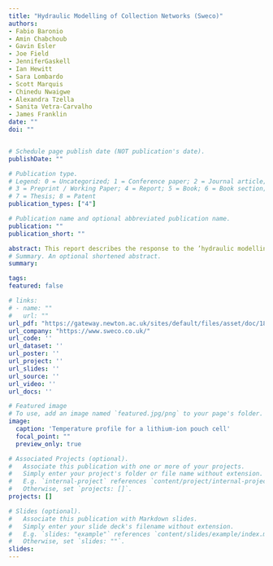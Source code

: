 ```yaml
---
title: "Hydraulic Modelling of Collection Networks (Sweco)"
authors:
- Fabio Baronio
- Amin Chabchoub
- Gavin Esler
- Joe Field
- JenniferGaskell
- Ian Hewitt
- Sara Lombardo
- Scott Marquis
- Chinedu Nwaigwe
- Alexandra Tzella
- Sanita Vetra-Carvalho
- James Franklin
date: ""
doi: ""


# Schedule page publish date (NOT publication's date).
publishDate: ""

# Publication type.
# Legend: 0 = Uncategorized; 1 = Conference paper; 2 = Journal article;
# 3 = Preprint / Working Paper; 4 = Report; 5 = Book; 6 = Book section;
# 7 = Thesis; 8 = Patent
publication_types: ["4"]

# Publication name and optional abbreviated publication name.
publication: ""
publication_short: ""

abstract: This report describes the response to the ’hydraulic modelling of collection net-works  for  civil  engineering  applications’  challenge  set  by  Sweco  at  the  second  Environmental  Modelling  in  Industry  Study  Group.    The  solution  was  developed  in workshops hosted by the Turing Gateway to Mathematics at the Newton Institute in Cambridge on 3-6 April 2017.  The industry standard modelling practice of omitting the  explicit  representation  of  the  collection  network,  road  gullies  for  example,  was examined by the team.  This approach was found to significantly underestimate the exchange of water between 2D and 1D model domains.  A solution was proposed in which  the  gullies  are  replaced  by  a  line  source/sink  of  carefully  chosen  intensity  in order to represent the lumped behaviour of multiple road gullies.  Two separate 2D surface  models,  based  on  the  full  shallow  water  equations  and  their  diffusive  wave approximation respectively, were used to test the solution.  By comparing the results of simulations in which the gully sinks are explicitly modelled with those containing a  line  sink  the  performance  of  the  parametrisation  was  found  to  be  excellent.   Future test cases are proposed, most importantly involving flows with strong coupling between the 2D surface flow and 1D sewer flow, which should be carried out before implementation of the parametrisation is recommended.
# Summary. An optional shortened abstract.
summary:

tags:
featured: false

# links:
# - name: ""
#   url: ""
url_pdf: "https://gateway.newton.ac.uk/sites/default/files/asset/doc/1804/sweco_report_final.pdf"
url_company: "https://www.sweco.co.uk/"
url_code: ''
url_dataset: ''
url_poster: ''
url_project: ''
url_slides: ''
url_source: ''
url_video: ''
url_docs: ''

# Featured image
# To use, add an image named `featured.jpg/png` to your page's folder.
image:
  caption: 'Temperature profile for a lithium-ion pouch cell'
  focal_point: ""
  preview_only: true

# Associated Projects (optional).
#   Associate this publication with one or more of your projects.
#   Simply enter your project's folder or file name without extension.
#   E.g. `internal-project` references `content/project/internal-project/index.md`.
#   Otherwise, set `projects: []`.
projects: []

# Slides (optional).
#   Associate this publication with Markdown slides.
#   Simply enter your slide deck's filename without extension.
#   E.g. `slides: "example"` references `content/slides/example/index.md`.
#   Otherwise, set `slides: ""`.
slides:
---
```

